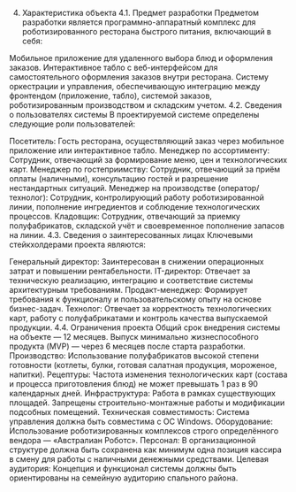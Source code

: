 4. Характеристика объекта
4.1. Предмет разработки
Предметом разработки является программно-аппаратный комплекс для роботизированного ресторана быстрого питания, включающий в себя:

Мобильное приложение для удаленного выбора блюд и оформления заказов.
Интерактивное табло с веб-интерфейсом для самостоятельного оформления заказов внутри ресторана.
Систему оркестрации и управления, обеспечивающую интеграцию между фронтендом (приложение, табло), системой заказов, роботизированным производством и складским учетом.
4.2. Сведения о пользователях системы
В проектируемой системе определены следующие роли пользователей:

Посетитель: Гость ресторана, осуществляющий заказ через мобильное приложение или интерактивное табло.
Менеджер по ассортименту: Сотрудник, отвечающий за формирование меню, цен и технологических карт.
Менеджер по гостеприимству: Сотрудник, отвечающий за приём оплаты (наличными), консультацию гостей и разрешение нестандартных ситуаций.
Менеджер на производстве (оператор/технолог): Сотрудник, контролирующий работу роботизированной линии, пополнение ингредиентов и соблюдение технологических процессов.
Кладовщик: Сотрудник, отвечающий за приемку полуфабрикатов, складской учёт и своевременное пополнение запасов на линии.
4.3. Сведения о заинтересованных лицах
Ключевыми стейкхолдерами проекта являются:

Генеральный директор: Заинтересован в снижении операционных затрат и повышении рентабельности.
IT-директор: Отвечает за техническую реализацию, интеграцию и соответствие системы архитектурным требованиям.
Продакт-менеджер: Формирует требования к функционалу и пользовательскому опыту на основе бизнес-задач.
Технолог: Отвечает за корректность технологических карт, работу с полуфабрикатами и контроль качества выпускаемой продукции.
4.4. Ограничения проекта
Общий срок внедрения системы на объекте — 12 месяцев.
Выпуск минимально жизнеспособного продукта (MVP) — через 6 месяцев после старта разработки.
Производство: Использование полуфабрикатов высокой степени готовности (котлеты, булки, готовая салатная продукция, мороженое, напитки).
Рецептуры: Частота изменения технологических карт (состава и процесса приготовления блюд) не может превышать 1 раз в 90 календарных дней.
Инфраструктура: Работа в рамках существующих площадей. Запрещены строительно-монтажные работы и модификации подсобных помещений.
Техническая совместимость: Система управления должна быть совместима с ОС Windows.
Оборудование: Использование роботизированных комплексов строго определённого вендора — «Австралиан Роботс».
Персонал: В организационной структуре должна быть сохранена как минимум одна позиция кассира в смену для работы с наличными денежными средствами.
Целевая аудитория: Концепция и функционал системы должны быть ориентированы на семейную аудиторию спального района.
